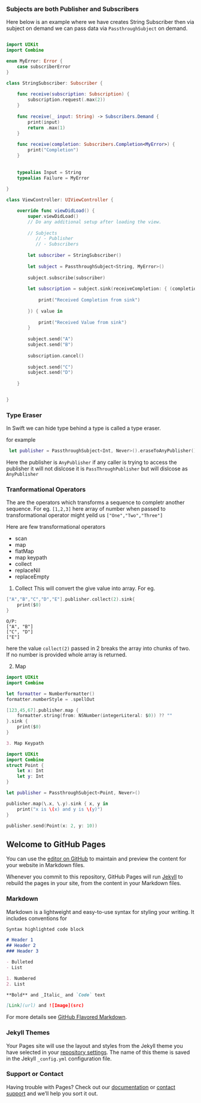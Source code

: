 ### Subjects are both Publisher and Subscribers
 Here below is an example where we have creates String Subscriber then via subject on demand we can pass data via `PassthroughSubject` on demand.

```swift

import UIKit
import Combine

enum MyError: Error {
    case subscriberError
}

class StringSubscriber: Subscriber {
    
    func receive(subscription: Subscription) {
        subscription.request(.max(2))
    }
    
    func receive(_ input: String) -> Subscribers.Demand {
        print(input)
        return .max(1)
    }
    
    func receive(completion: Subscribers.Completion<MyError>) {
        print("Completion")
    }
    
    
    typealias Input = String
    typealias Failure = MyError
    
}

class ViewController: UIViewController {

    override func viewDidLoad() {
        super.viewDidLoad()
        // Do any additional setup after loading the view.
        
        // Subjects
           // - Publisher
           // - Subscribers
        
        let subscriber = StringSubscriber()
        
        let subject = PassthroughSubject<String, MyError>()
        
        subject.subscribe(subscriber)
        
        let subscription = subject.sink(receiveCompletion: { (completion) in
            
            print("Received Completion from sink")
            
        }) { value in
            
            print("Received Value from sink")
        }
        
        subject.send("A")
        subject.send("B")
        
        subscription.cancel()
        
        subject.send("C")
        subject.send("D")
        
    }


}


```

### Type Eraser
In Swift we can hide type behind a type is called a type eraser.

for example

```swift 
 let publisher = PassthroughSubject<Int, Never>().eraseToAnyPublisher()
```
Here the publisher is `AnyPublisher` if any caller is trying to access the publisher it will not dislcose it is `PassThroughPublisher` but will dislcose as `AnyPublisher`

### Tranformational Operators
The are the operators which transforms a sequence to completr another sequence.
For eg.
`[1,2,3]` here array of number when passed to transformational operator might yeild us `["One","Two","Three"]`

Here are few transformational operators
- scan
- map
- flatMap
- map keypath
- collect
- replaceNil
- replaceEmpty

1. Collect
This will convert the give value into array. 
For eg.
```swift
["A","B","C","D","E"].publisher.collect(2).sink{
    print($0)
}
```
```
O/P:
["A", "B"]
["C", "D"]
["E"]
```
here the value `collect(2)` passed in 2 breaks the array into chunks of two. If no number is provided whole array is returned.

2. Map

```swift
import UIKit
import Combine

let formatter = NumberFormatter()
formatter.numberStyle = .spellOut

[123,45,67].publisher.map {
    formatter.string(from: NSNumber(integerLiteral: $0)) ?? ""
}.sink {
    print($0)
}

```

```markdown
3. Map Keypath
```

```swift
import UIKit
import Combine
struct Point {
    let x: Int
    let y: Int
}

let publisher = PassthroughSubject<Point, Never>()

publisher.map(\.x, \.y).sink { x, y in
    print("x is \(x) and y is \(y)")
}

publisher.send(Point(x: 2, y: 10))
```


## Welcome to GitHub Pages

You can use the [editor on GitHub](https://github.com/Mayuresh12/Combine-FrameWork-Swift-/edit/gh-pages/index.md) to maintain and preview the content for your website in Markdown files.

Whenever you commit to this repository, GitHub Pages will run [Jekyll](https://jekyllrb.com/) to rebuild the pages in your site, from the content in your Markdown files.

### Markdown

Markdown is a lightweight and easy-to-use syntax for styling your writing. It includes conventions for

```markdown
Syntax highlighted code block

# Header 1
## Header 2
### Header 3

- Bulleted
- List

1. Numbered
2. List

**Bold** and _Italic_ and `Code` text

[Link](url) and ![Image](src)
```

For more details see [GitHub Flavored Markdown](https://guides.github.com/features/mastering-markdown/).

### Jekyll Themes

Your Pages site will use the layout and styles from the Jekyll theme you have selected in your [repository settings](https://github.com/Mayuresh12/Combine-FrameWork-Swift-/settings). The name of this theme is saved in the Jekyll `_config.yml` configuration file.

### Support or Contact

Having trouble with Pages? Check out our [documentation](https://docs.github.com/categories/github-pages-basics/) or [contact support](https://github.com/contact) and we’ll help you sort it out.
